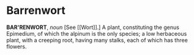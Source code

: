# Barrenwort

**BAR'RENWORT**, _noun_ \[See [[Wort]].\] A plant, constituting the genus Epimedium, of which the alpinum is the only species; a low herbaceous plant, with a creeping root, having many stalks, each of which has three flowers.